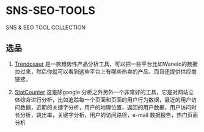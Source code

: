 # SNS-SEO-TOOLS
SNS &amp; SEO TOOL COLLECTION

## 选品

1. [Trendosaur](https://www.trendosaur.co)  是一款趋势性产品分析工具，可以把一些平台比如Wanelo的数据拉过来，然后你就可以看到这些平台上有哪些热卖的产品，而且还提供供应商链接。

2. [StatCounter](http://statcounter.com) 这是除google 分析之外另外一个非常好的工具，它是对网站立体综合进行分析，比如追踪每一个页面和页面的用户行为数据，最近的用户访问数据，近期的关键字分析，用户的地理位置，返回的用户数据，用户访问时长分析，跳出率，关键字分析，用户的访问路径，e-mail 数据报告，热门页面分析
